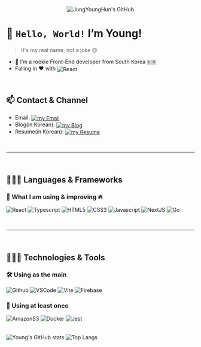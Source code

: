 <div align=center> 
  <img align="center" src="https://capsule-render.vercel.app/api?type=waving&color=gradient&height=280&section=header&text=Jung%20YoungHun&fontSize=84&customColorList=12,24&desc=Front-End%20Developer&fontAlignY=39&descAlignY=62&animation=fadeIn" alt="JungYoungHun's GitHub" />
</div>

# 👋 `Hello, World!` I’m Young!

> It's my real name, not a joke 🙃

- 🌱 I’m a rookie Front-End developer from South Korea 🇰🇷
- Falling in ❤️ with <img align="center" src="https://img.shields.io/badge/React-61DAFB?logo=React&logoColor=black&style=flat" alt="React" />

<br />

## 📫 Contact & Channel

- Email: <a href="mailto:youngst511@gmail.com">
  <img align="center" src="https://img.shields.io/badge/-Please_Email_me-EA4335?logo=gmail&logoColor=white&style=for-the-badge" alt="my Email" />
  </a>
- Blog(in Korean): <a href="https://youngst.tistory.com">
  <img align="center" src="https://img.shields.io/badge/-Visit_My_Blog-000000?logo=Tistory&logoColor=white&style=for-the-badge" alt="my Blog" />
  </a>
- Resume(in Korean): <a href="https://youngst.notion.site/Front-end-Developer-d9cb4c68eb324a8d8fc325bbd69316b9">
  <img align="center" src="https://img.shields.io/badge/-Resume-000000?logo=Notion&logoColor=white&style=for-the-badge" alt="my Resume" />
  </a>
<br />

---

<br />

## 🧑🏻‍💻 Languages & Frameworks

### 📖 What I am using & improving 🔥

![React](https://img.shields.io/badge/React-61DAFB?logo=React&logoColor=black&style=for-the-badge)
![Typescript](https://img.shields.io/badge/Typescript-3178C6?logo=Typescript&logoColor=white&style=for-the-badge)
![HTML5](https://img.shields.io/badge/HTML5-E34F26?logo=html5&logoColor=white&style=for-the-badge)
![CSS3](https://img.shields.io/badge/CSS3-1572B6?logo=CSS3&logoColor=white&style=for-the-badge)
![Javascript](https://img.shields.io/badge/Javascript-F7DF1E?logo=Javascript&logoColor=black&style=for-the-badge)
![NextJS](https://img.shields.io/badge/Next.js-000000?logo=Next.js&logoColor=white&style=for-the-badge)
![Go](https://img.shields.io/badge/Go-00ADD8?logo=Go&logoColor=white&style=for-the-badge)

<br />

---

<br />

## 🧑🏻‍🔧 Technologies & Tools

### 🛠️ Using as the main

![Github](https://img.shields.io/badge/Github-000000?logo=Github&logoColor=white&style=for-the-badge)
![VSCode](https://img.shields.io/badge/VS_Code-007ACC?logo=visualstudiocode&logoColor=white&style=for-the-badge)
![Vite](https://img.shields.io/badge/Vite-646CFF?logo=Vite&logoColor=white&style=for-the-badge)
![Firebase](https://img.shields.io/badge/Firebase-FFCA28?logo=Firebase&logoColor=black&style=for-the-badge)

### 🌱 Using at least once

![AmazonS3](https://img.shields.io/badge/AmazonS3-569A31?logo=AmazonS3&logoColor=white&style=flat-square)
![Docker](https://img.shields.io/badge/Docker-2496ED?logo=Docker&logoColor=white&style=flat-square)
![Jest](https://img.shields.io/badge/Jest-C21325?logo=Jest&logoColor=white&style=flat-square)

<br />
<img align="center" src="https://github-readme-stats.vercel.app/api?username=young-st511&hide=stars,contribs&show_icons=true&theme=react" alt="Young's GitHub stats" />  
<img align="center" src="https://github-readme-stats.vercel.app/api/top-langs/?username=young-st511&layout=compact&theme=react" alt="Top Langs" />

<!---
young-st511/young-st511 is a ✨ special ✨ repository because its `README.md` (this file) appears on your GitHub profile.
You can click the Preview link to take a look at your changes.
--->
